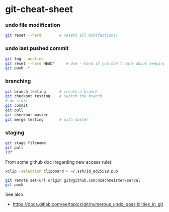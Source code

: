 # git-cheat-sheet

### undo file modification
```bash
git reset --hard        # resets all modifactions!
```

### undo last pushed commit
```bash
git log --oneline
git reset --hard HEAD^     # Use --hard if you don't care about keeping the changes you made
git push -f
```

### branching

```bash
git branch testing      # create a branch   
git checkout testing    # switch the branch
# do stuff
git commit
git pull
git checkout master
git merge testing       # with master 
```

### staging
```bash
git stage filename
git pull
???
```

From some github doc (regarding new access rule):
```bash
xclip -selection clipboard < ~/.ssh/id_ed25519.pub

git remote set-url origin git@github.com:mzechmeister/serval
git push
```

See also
* https://docs.gitlab.com/ee/topics/git/numerous_undo_possibilities_in_git
